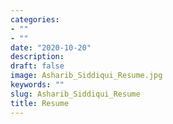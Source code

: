 ```yaml
---
categories:
- ""
- ""
date: "2020-10-20"
description: 
draft: false
image: Asharib_Siddiqui_Resume.jpg
keywords: ""
slug: Asharib_Siddiqui_Resume
title: Resume
---
```

